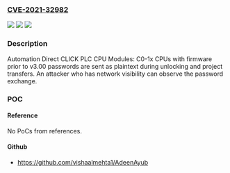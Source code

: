 ### [CVE-2021-32982](https://cve.mitre.org/cgi-bin/cvename.cgi?name=CVE-2021-32982)
![](https://img.shields.io/static/v1?label=Product&message=CLICK%20PLC%20CPU%20Modules%3A%20C0-1x%20CPUs&color=blue)
![](https://img.shields.io/static/v1?label=Version&message=%3C%203.00%20&color=brighgreen)
![](https://img.shields.io/static/v1?label=Vulnerability&message=CWE-319%3A%20Cleartext%20Transmission%20of%20Sensitive%20Information&color=brighgreen)

### Description

Automation Direct CLICK PLC CPU Modules: C0-1x CPUs with firmware prior to v3.00 passwords are sent as plaintext during unlocking and project transfers. An attacker who has network visibility can observe the password exchange.

### POC

#### Reference
No PoCs from references.

#### Github
- https://github.com/vishaalmehta1/AdeenAyub


